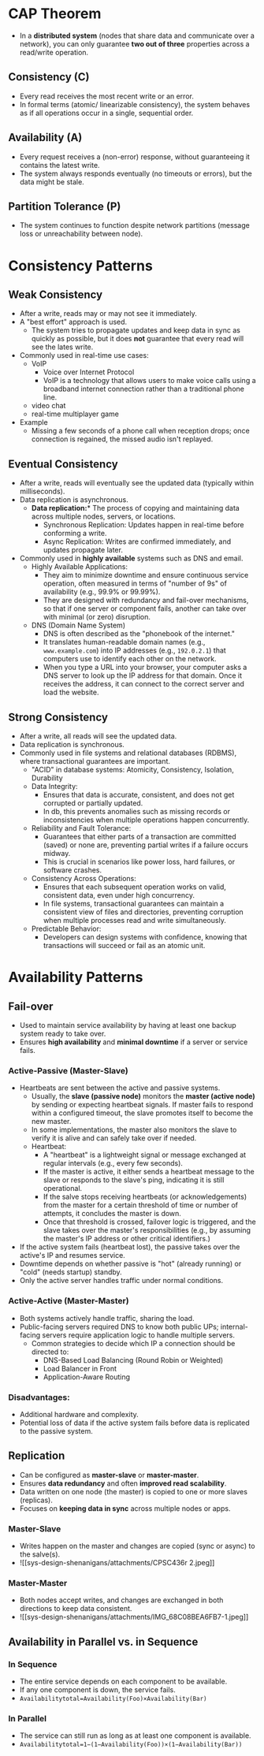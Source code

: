 # CAP Theorem
- In a **distributed system** (nodes that share data and communicate over a network), you can only guarantee **two out of three** properties across a read/write operation.
## Consistency (C)
- Every read receives the most recent write or an error. 
- In formal terms (atomic/ linearizable consistency), the system behaves as if all operations occur in a single, sequential order. 
## Availability (A)
- Every request receives a (non-error) response, without guaranteeing it contains the latest write. 
- The system always responds eventually (no timeouts or errors), but the data might be stale. 
## Partition Tolerance (P)
- The system continues to function despite network partitions (message loss or unreachability between node).
# Consistency Patterns
## Weak Consistency
- After a write, reads may or may not see it immediately.
- A "best effort" approach is used. 
	- The system tries to propagate updates and keep data in sync as quickly as possible, but it does **not** guarantee that every read will see the lates write.
- Commonly used in real-time use cases: 
	- VoIP
		- Voice over Internet Protocol
		- VoIP is a technology that allows users to make voice calls using a broadband internet connection rather than a traditional phone line.
	- video chat
	- real-time multiplayer game
- Example
	- Missing a few seconds of a phone call when reception drops; once connection is regained, the missed audio isn't replayed.
## Eventual Consistency
- After a write, reads will eventually see the updated data (typically within milliseconds).
- Data replication is asynchronous.
	- **Data replication:*** The process of copying and maintaining data across multiple nodes, servers, or locations.
		- Synchronous Replication: Updates happen in real-time before conforming a write. 
		- Async Replication: Writes are confirmed immediately, and updates propagate later.
- Commonly used in **highly available** systems such as DNS and email.
	- Highly Available Applications:
		- They aim to minimize downtime and ensure continuous service operation, often measured in terms of "number of 9s" of availability (e.g., 99.9% or 99.99%).
		- They are designed with redundancy and fail-over mechanisms, so that if one server or component fails, another can take over with minimal (or zero) disruption.
	- DNS (Domain Name System)
		- DNS is often described as the "phonebook of the internet."
		- It translates human-readable domain names (e.g., `www.example.com`) into IP addresses (e.g., `192.0.2.1`) that computers use to identify each other on the network.
		- When you type a URL into your browser, your computer asks a DNS server to look up the IP address for that domain. Once it receives the address, it can connect to the correct server and load the website.
## Strong Consistency
- After a write, all reads will see the updated data. 
- Data replication is synchronous. 
- Commonly used in file systems and relational databases (RDBMS), where transactional guarantees are important. 
	- "ACID" in database systems: Atomicity, Consistency, Isolation, Durability
	- Data Integrity:
		- Ensures that data is accurate, consistent, and does not get corrupted or partially updated. 
		- In db, this prevents anomalies such as missing records or inconsistencies when multiple operations happen concurrently.
	- Reliability and Fault Tolerance: 
		- Guarantees that either parts of a transaction are committed (saved) or none are, preventing partial writes if a failure occurs midway.
		- This is crucial in scenarios like power loss, hard failures, or software crashes.
	- Consistency Across Operations: 
		- Ensures that each subsequent operation works on valid, consistent data, even under high concurrency.
		- In file systems, transactional guarantees can maintain a consistent view of files and directories, preventing corruption when multiple processes read and write simultaneously.
	- Predictable Behavior: 
		- Developers can design systems with confidence, knowing that transactions will succeed or fail as an atomic unit. 
# Availability Patterns
## Fail-over
- Used to maintain service availability by having at least one backup system ready to take over.
- Ensures **high availability** and **minimal downtime** if a server or service fails.
### Active-Passive (Master-Slave)
- Heartbeats are sent between the active and passive systems.
	- Usually, the **slave (passive node)** monitors the **master (active node)** by sending or expecting heartbeat signals. If master fails to respond within a configured timeout, the slave promotes itself to become the new master.
	- In some implementations, the master also monitors the slave to verify it is alive and can safely take over if needed. 
	- Heartbeat: 
		- A "heartbeat" is a lightweight signal or message exchanged at regular intervals (e.g., every few seconds).
		- If the master is active, it either sends a heartbeat message to the slave or responds to the slave's ping, indicating it is still operational. 
		- If the salve stops receiving heartbeats (or acknowledgements) from the master for a certain threshold of time or number of attempts, it concludes the master is down. 
		- Once that threshold is crossed, failover logic is triggered, and the slave takes over the master's responsibilities (e.g., by assuming the master's IP address or other critical identifiers.)
- If the active system fails (heartbeat lost), the passive takes over the active's IP and resumes service. 
- Downtime depends on whether passive is "hot" (already running) or "cold" (needs startup) standby. 
- Only the active server handles traffic under normal conditions.
### Active-Active (Master-Master)
- Both systems actively handle traffic, sharing the load.
- Public-facing servers required DNS to know both public UPs; internal-facing servers require application logic to handle multiple servers.
	- Common strategies to decide which IP a connection should be directed to: 
		- DNS-Based Load Balancing (Round Robin or Weighted)
		- Load Balancer in Front
		- Application-Aware Routing
### Disadvantages: 
- Additional hardware and complexity.
- Potential loss of data if the active system fails before data is replicated to the passive system.
## Replication
- Can be configured as **master-slave** or **master-master**.
- Ensures **data redundancy** and often **improved read scalability**.
- Data written on one node (the master) is copied to one or more slaves (replicas).
- Focuses on **keeping data in sync** across multiple nodes or apps.
### Master-Slave
- Writes happen on the master and changes are copied (sync or async) to the salve(s).
- ![[sys-design-shenanigans/attachments/CPSC436r 2.jpeg]]
### Master-Master 
- Both nodes accept writes, and changes are exchanged in both directions to keep data consistent.
- ![[sys-design-shenanigans/attachments/IMG_68C08BEA6FB7-1.jpeg]]
## Availability in Parallel vs. in Sequence
### In Sequence
- The entire service depends on each component to be available.
- If any one component is down, the service fails.
- `Availabilitytotal​=Availability(Foo)×Availability(Bar)`
### In Parallel
- The service can still run as long as at least one component is available.
- `Availabilitytotal​=1−(1−Availability(Foo))×(1−Availability(Bar))`
